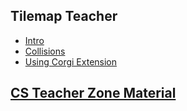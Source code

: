 ## Tilemap Teacher

* [Intro](/courses/csintro1/teacherzone/trimmed-notes/tilemap/intro)
* [Collisions](/courses/csintro1/teacherzone/trimmed-notes/tilemap/collisions)
* [Using Corgi Extension](/courses/csintro1/teacherzone/trimmed-notes/tilemap/extensions)

## [CS Teacher Zone Material](/courses/csintro1/teacherzone/trimmed-notes/teachers)